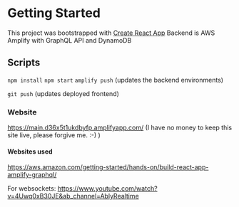# Getting Started

This project was bootstrapped with [Create React App](https://github.com/facebook/create-react-app)
Backend is AWS Amplify with GraphQL API and DynamoDB

## Scripts

`npm install`
`npm start`
`amplify push` (updates the backend environments)

`git push` (updates deployed frontend)

### Website

https://main.d36x5t1ukdbyfp.amplifyapp.com/ (I have no money to keep this site live, please forgive me. :-) )

#### Websites used

https://aws.amazon.com/getting-started/hands-on/build-react-app-amplify-graphql/

For websockets:
https://www.youtube.com/watch?v=4Uwq0xB30JE&ab_channel=AblyRealtime

